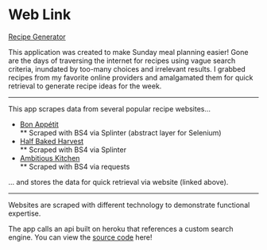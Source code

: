# Web Link

[Recipe Generator](https://garretteichhorn.github.io/recipe_generator/)

This application was created to make Sunday meal planning easier! Gone are the days of traversing the internet for recipes using vague search criteria, inundated by too-many choices and irrelevant results. I grabbed recipes from my favorite online providers and amalgamated them for quick retrieval to generate recipe ideas for the week.

-----

This app scrapes data from several popular recipe websites...

* [Bon Appétit](https://www.bonappetit.com/)  
    ** Scraped with BS4 via Splinter (abstract layer for Selenium)  
* [Half Baked Harvest](https://www.halfbakedharvest.com/)  
    ** Scraped with BS4 via Splinter  
* [Ambitious Kitchen](https://www.ambitiouskitchen.com/)  
    ** Scraped with BS4 via requests  

... and stores the data for quick retrieval via website (linked above).

-----

Websites are scraped with different technology to demonstrate functional expertise.

The app calls an api built on heroku that references a custom search engine. You can view the [source code](https://github.com/GarrettEichhorn/recipe_api_app) here!
